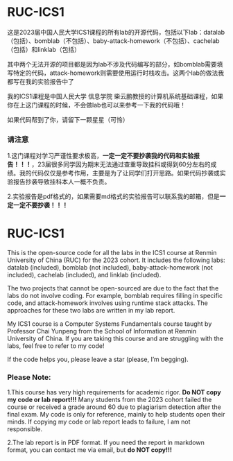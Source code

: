 # RUC-ICS1
这是2023届中国人民大学ICS1课程的所有lab的开源代码，包括以下lab：datalab（包括）、bomblab（不包括）、baby-attack-homework（不包括）、cachelab（包括）和linklab（包括）

其中两个无法开源的项目都是因为lab不涉及代码编写的部分，如bomblab需要填写特定的代码，attack-homework则需要使用运行时栈攻击。这两个lab的做法我都写在我的实验报告中了

我的ICS1课程是中国人民大学 信息学院 柴云鹏教授的计算机系统基础课程，如果你在上这门课程的时候，不会做lab也可以来参考一下我的代码哦！

如果代码帮到了你，请留下一颗星星（可怜）

### 请注意

1.这门课程对学习严谨性要求极高，**一定一定不要抄袭我的代码和实验报告！！！**，23届很多同学因为期末无法通过查重导致挂科或得到60分左右的成绩。我的代码仅仅是参考作用，主要是为了让同学们打开思路。如果代码抄袭或实验报告抄袭导致挂科本人一概不负责。

2.实验报告是pdf格式的，如果需要md格式的实验报告可以联系我的邮箱，但是**一定一定不要抄袭！！！**

# RUC-ICS1
This is the open-source code for all the labs in the ICS1 course at Renmin University of China (RUC) for the 2023 cohort. It includes the following labs: datalab (included), bomblab (not included), baby-attack-homework (not included), cachelab (included), and linklab (included).

The two projects that cannot be open-sourced are due to the fact that the labs do not involve coding. For example, bomblab requires filling in specific code, and attack-homework involves using runtime stack attacks. The approaches for these two labs are written in my lab report.

My ICS1 course is a Computer Systems Fundamentals course taught by Professor Chai Yunpeng from the School of Information at Renmin University of China. If you are taking this course and are struggling with the labs, feel free to refer to my code!

If the code helps you, please leave a star (please, I’m begging).

### Please Note:

1.This course has very high requirements for academic rigor. **Do NOT copy my code or lab report!!!** Many students from the 2023 cohort failed the course or received a grade around 60 due to plagiarism detection after the final exam. My code is only for reference, mainly to help students open their minds. If copying my code or lab report leads to failure, I am not responsible.

2.The lab report is in PDF format. If you need the report in markdown format, you can contact me via email, but **do NOT copy!!!**
